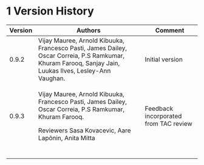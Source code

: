 # 1 Version History

| Version | Authors                                                                                                                                                                           | Comment                               |
| ------- | --------------------------------------------------------------------------------------------------------------------------------------------------------------------------------- | ------------------------------------- |
| 0.9.2   | Vijay Mauree, Arnold Kibuuka, Francesco Pasti, James Dailey, Oscar Correia, P.S Ramkumar, Khuram Farooq, Sanjay Jain, Luukas Ilves, Lesley-Ann Vaughan.                           | Initial version                       |
| 0.9.3   | <p>Vijay Mauree, Arnold Kibuuka, Francesco Pasti, James Dailey, Oscar Correia, P.S Ramkumar, Khuram Farooq. </p><p></p><p>Reviewers Sasa Kovacevic, Aare Lapõnin, Anita Mitta</p> | Feedback incorporated from TAC review |
|         |                                                                                                                                                                                   |                                       |
|         |                                                                                                                                                                                   |                                       |
|         |                                                                                                                                                                                   |                                       |
|         |                                                                                                                                                                                   |                                       |
